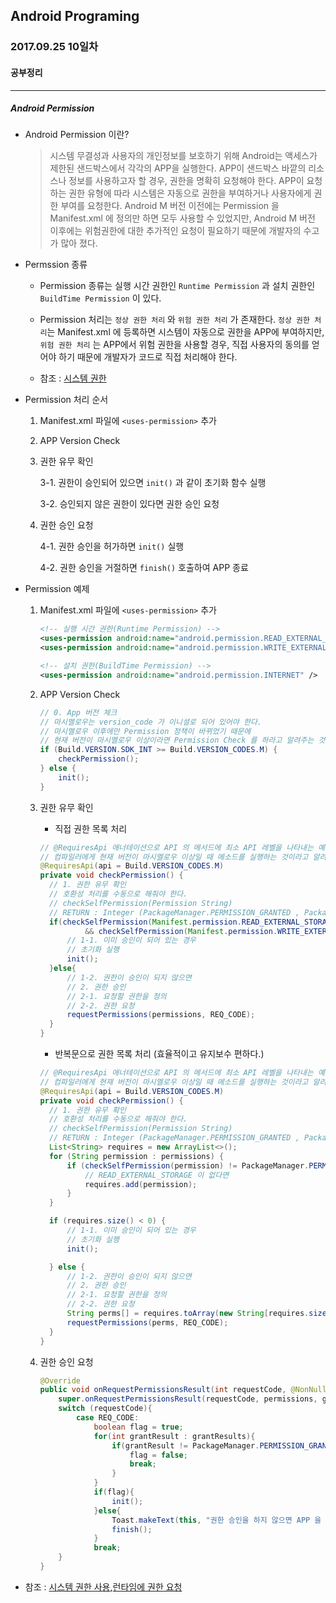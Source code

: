 Android Programing
----------------------------------------------------
### 2017.09.25 10일차

#### 공부정리
____________________________________________________

##### __Android Permission__

- Android Permission 이란?

  > 시스템 무결성과 사용자의 개인정보를 보호하기 위해 Android는 액세스가 제한된 샌드박스에서 각각의 APP을 실행한다. APP이 샌드박스 바깥의 리소스나 정보를 사용하고자 할 경우, 권한을 명확히 요청해야 한다. APP이 요청하는 권한 유형에 따라 시스템은 자동으로 권한을 부여하거나 사용자에게 권한 부여를 요청한다. Android M 버전 이전에는 Permission 을 Manifest.xml 에 정의만 하면 모두 사용할 수 있었지만, Android M 버전 이후에는 위험권한에 대한 추가적인 요청이 필요하기 때문에 개발자의 수고가 많아 졌다.

- Permssion 종류

    - Permission 종류는 실행 시간 권한인 `Runtime Permission` 과 설치 권한인 `BuildTime Permission` 이 있다.

    - Permission 처리는 `정상 권한 처리` 와  `위험 권한 처리` 가 존재한다. `정상 권한 처리`는 Manifest.xml 에 등록하면 시스템이 자동으로 권한을 APP에 부여하지만, `위험 권한 처리` 는 APP에서 위험 권한을 사용할 경우, 직접 사용자의 동의를 얻어야 하기 때문에 개발자가 코드로 직접 처리해야 한다.

    - 참조 : [시스템 권한](https://developer.android.com/guide/topics/security/permissions.html?hl=ko#normal-dangerous)

- Permission 처리 순서

  1. Manifest.xml 파일에 `<uses-permission>` 추가

  2. APP Version Check

  3. 권한 유무 확인

      3-1. 권한이 승인되어 있으면 `init()` 과 같이 초기화 함수 실행

      3-2. 승인되지 않은 권한이 있다면 권한 승인 요청

  4. 권한 승인 요청

      4-1. 권한 승인을 허가하면 `init()` 실행

      4-2. 권한 승인을 거절하면 `finish()` 호출하여 APP 종료

- Permission 예제

  1. Manifest.xml 파일에 `<uses-permission>` 추가

      ```xml
      <!-- 실행 시간 권한(Runtime Permission) -->
      <uses-permission android:name="android.permission.READ_EXTERNAL_STORAGE" />
      <uses-permission android:name="android.permission.WRITE_EXTERNAL_STORAGE" />

      <!-- 설치 권한(BuildTime Permission) -->
      <uses-permission android:name="android.permission.INTERNET" />
      ```

  2. APP Version Check

      ```java
      // 0. App 버전 체크
      // 마시멜로우는 version_code 가 이니셜로 되어 있어야 한다.
      // 마시멜로우 이후에만 Permission 정책이 바뀌었기 때문에
      // 현재 버전이 마시멜로우 이상이라면 Permission Check 를 하라고 알려주는 것이다.
      if (Build.VERSION.SDK_INT >= Build.VERSION_CODES.M) {
          checkPermission();
      } else {
          init();
      }
      ```

  3. 권한 유무 확인

      - 직접 권한 목록 처리

      ```JAVA
      // @RequiresApi 애너테이션으로 API 의 메서드에 최소 API 레벨을 나타내는 예다.
      // 컴파일러에게 현재 버전이 마시멜로우 이상일 때 메소드를 실행하는 것이라고 알려주는 Annotation
      @RequiresApi(api = Build.VERSION_CODES.M)
      private void checkPermission() {
        // 1. 권한 유무 확인
        // 호환성 처리를 수동으로 해줘야 한다.
        // checkSelfPermission(Permission String)
        // RETURN : Integer (PackageManager.PERMISSION_GRANTED , PackageManager.PERMISSION_DENIED)
        if(checkSelfPermission(Manifest.permission.READ_EXTERNAL_STORAGE) == PackageManager.PERMISSION_GRANTED
                && checkSelfPermission(Manifest.permission.WRITE_EXTERNAL_STORAGE) == PackageManager.PERMISSION_GRANTED){
            // 1-1. 이미 승인이 되어 있는 경우
            // 초기화 실행
            init();
        }else{
            // 1-2. 권한이 승인이 되지 않으면
            // 2. 권한 승인
            // 2-1. 요청할 권한을 정의
            // 2-2. 권한 요청
            requestPermissions(permissions, REQ_CODE);
        }
      }
      ```

      - 반복문으로 권한 목록 처리 (효율적이고 유지보수 편하다.)

      ```JAVA
      // @RequiresApi 애너테이션으로 API 의 메서드에 최소 API 레벨을 나타내는 예다.
      // 컴파일러에게 현재 버전이 마시멜로우 이상일 때 메소드를 실행하는 것이라고 알려주는 Annotation
      @RequiresApi(api = Build.VERSION_CODES.M)
      private void checkPermission() {
        // 1. 권한 유무 확인
        // 호환성 처리를 수동으로 해줘야 한다.
        // checkSelfPermission(Permission String)
        // RETURN : Integer (PackageManager.PERMISSION_GRANTED , PackageManager.PERMISSION_DENIED)
        List<String> requires = new ArrayList<>();
        for (String permission : permissions) {
            if (checkSelfPermission(permission) != PackageManager.PERMISSION_GRANTED) {
                // READ_EXTERNAL_STORAGE 이 없다면
                requires.add(permission);
            }
        }

        if (requires.size() < 0) {
            // 1-1. 이미 승인이 되어 있는 경우
            // 초기화 실행
            init();

        } else {
            // 1-2. 권한이 승인이 되지 않으면
            // 2. 권한 승인
            // 2-1. 요청할 권한을 정의
            // 2-2. 권한 요청
            String perms[] = requires.toArray(new String[requires.size()]);
            requestPermissions(perms, REQ_CODE);
        }
      }
      ```

  4. 권한 승인 요청

      ```JAVA
      @Override
      public void onRequestPermissionsResult(int requestCode, @NonNull String[] permissions, @NonNull int[] grantResults) {
          super.onRequestPermissionsResult(requestCode, permissions, grantResults);
          switch (requestCode){
              case REQ_CODE:
                  boolean flag = true;
                  for(int grantResult : grantResults){
                      if(grantResult != PackageManager.PERMISSION_GRANTED){
                          flag = false;
                          break;
                      }
                  }
                  if(flag){
                      init();
                  }else{
                      Toast.makeText(this, "권한 승인을 하지 않으면 APP 을 사용할 수 없습니다.", Toast.LENGTH_LONG).show();
                      finish();
                  }
                  break;
          }
      }
      ```

- 참조 : [시스템 권한 사용](https://developer.android.com/training/permissions/index.html?hl=ko),[런타임에 권한 요청](https://developer.android.com/training/permissions/requesting.html?hl=ko)
